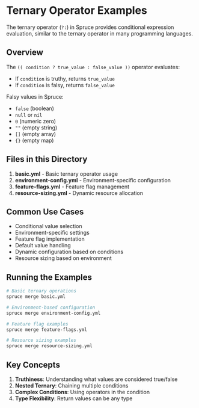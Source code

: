 # Ternary Operator Examples

The ternary operator (`?:`) in Spruce provides conditional expression evaluation, similar to the ternary operator in many programming languages.

## Overview

The `(( condition ? true_value : false_value ))` operator evaluates:
- If `condition` is truthy, returns `true_value`
- If `condition` is falsy, returns `false_value`

Falsy values in Spruce:
- `false` (boolean)
- `null` or `nil`
- `0` (numeric zero)
- `""` (empty string)
- `[]` (empty array)
- `{}` (empty map)

## Files in this Directory

1. **basic.yml** - Basic ternary operator usage
2. **environment-config.yml** - Environment-specific configuration
3. **feature-flags.yml** - Feature flag management
4. **resource-sizing.yml** - Dynamic resource allocation

## Common Use Cases

- Conditional value selection
- Environment-specific settings
- Feature flag implementation
- Default value handling
- Dynamic configuration based on conditions
- Resource sizing based on environment

## Running the Examples

```bash
# Basic ternary operations
spruce merge basic.yml

# Environment-based configuration
spruce merge environment-config.yml

# Feature flag examples
spruce merge feature-flags.yml

# Resource sizing examples
spruce merge resource-sizing.yml
```

## Key Concepts

1. **Truthiness**: Understanding what values are considered true/false
2. **Nested Ternary**: Chaining multiple conditions
3. **Complex Conditions**: Using operators in the condition
4. **Type Flexibility**: Return values can be any type